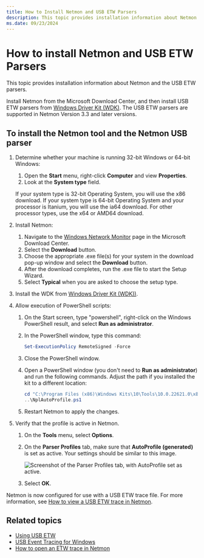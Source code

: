 ```yaml
---
title: How to Install Netmon and USB ETW Parsers
description: This topic provides installation information about Netmon and the USB ETW parsers.
ms.date: 09/23/2024
---
```


# How to install Netmon and USB ETW Parsers

This topic provides installation information about Netmon and the USB ETW parsers.

Install Netmon from the Microsoft Download Center, and then install USB ETW parsers from [Windows Driver Kit (WDK)](../download-the-wdk.md). The USB ETW parsers are supported in Netmon Version 3.3 and later versions.

## To install the Netmon tool and the Netmon USB parser

1. Determine whether your machine is running 32-bit Windows or 64-bit Windows:

    1. Open the **Start** menu, right-click **Computer** and view **Properties**.
    1. Look at the **System type** field.

    If your system type is 32-bit Operating System, you will use the x86 download. If your system type is 64-bit Operating System and your processor is Itanium, you will use the ia64 download. For other processor types, use the x64 or AMD64 download.

1. Install Netmon:
    1. Navigate to the [Windows Network Monitor](https://www.microsoft.com/download/details.aspx?id=4865) page in the Microsoft Download Center.
    1. Select the **Download** button.
    1. Choose the appropriate .exe file(s) for your system in the download pop-up window and select the **Download** button.
    1. After the download completes, run the .exe file to start the Setup Wizard.
    1. Select **Typical** when you are asked to choose the setup type.

1. Install the WDK from [Windows Driver Kit (WDK))](../download-the-wdk.md).
1. Allow execution of PowerShell scripts:
    1. On the Start screen, type "powershell", right-click on the Windows PowerShell result, and select **Run as administrator**.
    1. In the PowerShell window, type this command:

        ```powershell
        Set-ExecutionPolicy RemoteSigned -Force
        ```

    1. Close the PowerShell window.
    1. Open a PowerShell window (you don't need to **Run as administrator**) and run the following commands. Adjust the path if you installed the kit to a different location:

        ```powershell
        cd "C:\Program Files (x86)\Windows Kits\10\Tools\10.0.22621.0\x86\Network Monitor Parsers\usb"
        ..\NplAutoProfile.ps1
        ```

    1. Restart Netmon to apply the changes.

1. Verify that the profile is active in Netmon.
    1. On the **Tools** menu, select **Options**.
    1. On the **Parser Profiles** tab, make sure that **AutoProfile (generated)** is set as active. Your settings should be similar to this image.

        ![Screenshot of the Parser Profiles tab, with AutoProfile set as active.](images/netmon-parsers1.png)

    1. Select **OK**.

Netmon is now configured for use with a USB ETW trace file. For more information, see [How to view a USB ETW trace in Netmon](how-to-examining-a-trace-file-by-using-netmon.md).

## Related topics

- [Using USB ETW](using-usb-etw.md)
- [USB Event Tracing for Windows](usb-event-tracing-for-windows.md)
- [How to open an ETW trace in Netmon](how-to-examining-a-trace-file-by-using-netmon.md)
